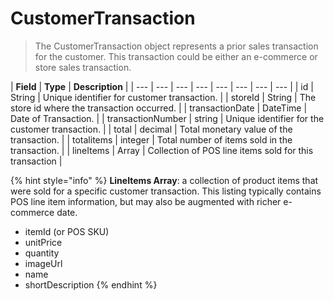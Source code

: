 # CustomerTransaction

> The CustomerTransaction object represents a prior sales transaction for the customer.  This transaction could be either an e-commerce or store sales transaction.

| **Field** | **Type** | **Description** |
| --- | --- | --- | --- | --- | --- | --- | --- |
| id | String | Unique identifier for customer transaction. |
| storeId | String | The store id where the transaction occurred. |
| transactionDate | DateTime | Date of Transaction. |
| transactionNumber | string | Unique identifier for the customer transaction. |
| total | decimal | Total monetary value of the transaction. |
| totalitems | integer | Total number of items sold in the transaction. |
| lineItems | Array | Collection of POS line items sold for this transaction |

{% hint style="info" %}
**LineItems Array**:  a collection of product items that were sold for a specific customer transaction.  This listing typically contains POS line item information, but may also be augmented with richer e-commerce date.

* itemId \(or POS SKU\)
* unitPrice
* quantity
* imageUrl
* name
* shortDescription
{% endhint %}




